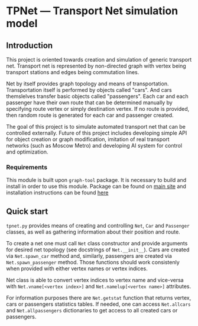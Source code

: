 # TPNet — Transport Net simulation model

## Introduction

This project is oriented towards creation and simulation of generic transport
net. Transport net is represented by non-directed graph with vertex being
transport stations and edges being commutation lines.

Net by itself provides graph topology and means of transportation.
Transportation itself is performed by objects called "cars". And cars
themslelves transfer basic objects called "passengers". Each car and each
passenger have their own route that can be determined manually by specifying
route vertex or simply destination vertex. If no route is provided, then random
route is generated for each car and passenger created.

The goal of this project is to simulate automated transport net that can be
controlled externally. Future of this project includes developing simple API
for object creation or graph modification, imitation of real transport networks
(such as Moscow Metro) and developing AI system for control and optimization.

### Requirements

This module is built upon `graph-tool` package. It is necessary to build and
install in order to use this module. Package can be found on [main
site](https://graph-tool.skewed.de) and installation instructions can be found
[here](https://git.skewed.de/count0/graph-tool/wikis/installation-instructions)

## Quick start

`tpnet.py` provides means of creating and controlling `Net`, `Car` and
`Passenger` classes, as well as gathering information about their position and
route.

To create a net one must call `Net` class constructor and provide arguments for
desired net topology (see docstrings of `Net.__init__`). Cars are created
via `Net.spawn_car` method and, similarly, passengers are created via
`Net.spawn_passenger` method. Those functions should work consistenly when
provided with either vertex names or vertex indices.

Net class is able to convert vertex indices to vertex name and vice-versa with
`Net.vname[<vertex index>]` and `Net.namelup[<vertex name>]` attributes.

For information purposes there are `Net.getstat` function that returns vertex,
cars or passengers statistics tables. If needed, one can access `Net.allcars`
and `Net.allpassengers` dictionaries to get access to all created cars or
passengers.


